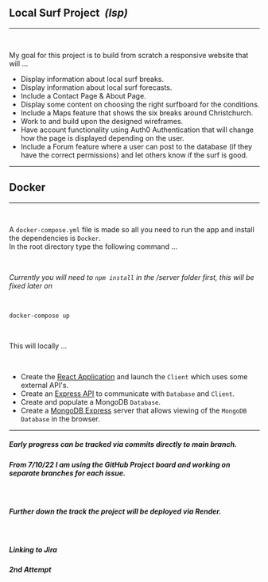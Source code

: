 ## <b> Local Surf Project </b><em>&nbsp;(lsp)</em>

---

<br>

My goal for this project is to build from scratch a responsive website that will ...

- Display information about local surf breaks.
- Display information about local surf forecasts.
- Include a Contact Page & About Page.
- Display some content on choosing the right surfboard for the conditions.
- Include a Maps feature that shows the six breaks around Christchurch.
- Work to and build upon the designed wireframes.
- Have account functionality using Auth0 Authentication that will change how the page is displayed depending on the user.
- Include a Forum feature where a user can post to the database (if they have the correct permissions) and let others know if the surf is good.

---

## Docker

---

<br>

A `docker-compose.yml` file is made so all you need to run the app and install the dependencies is `Docker`. <br>
In the root directory type the following command ...

<br>

<i>Currently you will need to `npm install` in the /server folder first, this will be fixed later on</i>

<br>

```shell
docker-compose up
```

<br>

This will locally ...

<br>

- Create the [React Application](http://localhost:3001/) and launch the `Client` which uses some external API's.
- Create an [Express API](http://localhost:5001/) to communicate with `Database` and `Client`.
- Create and populate a MongoDB `Database`.
- Create a [MongoDB Express](http://localhost:8111/) server that allows viewing of the `MongoDB Database` in the browser.

---

##### _Early progress can be tracked via commits directly to main branch._

##### _From 7/10/22 I am using the GitHub Project board and working on separate branches for each issue._

<br>

##### _Further down the track the project will be deployed via Render._

<br>

##### _Linking to Jira_

##### _2nd Attempt_
